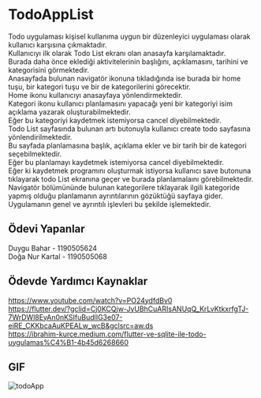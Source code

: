 # TodoAppList
Todo uygulaması kişisel kullanıma uygun bir düzenleyici uygulaması olarak kullanıcı karşısına çıkmaktadır.<br/>
Kullanıcıyı ilk olarak Todo List ekranı olan anasayfa karşılamaktadır.<br/>
Burada daha önce eklediği aktivitelerinin başlığını, açıklamasını, tarihini ve kategorisini görmektedir.<br/>
Anasayfada bulunan navigatör ikonuna tıkladığında ise burada bir home tuşu, bir kategori tuşu ve bir de kategorilerini görecektir.<br/>
Home ikonu kullanıcıyı anasayfaya yönlendirmektedir.<br/>
Kategori ikonu kullanıcı planlamasını yapacağı yeni bir kategoriyi isim açıklama yazarak oluşturabilmektedir.<br/>
Eğer bu kategoriyi kaydetmek istemiyorsa cancel diyebilmektedir.<br/>
Todo List sayfasında bulunan artı butonuyla kullanıcı create todo sayfasına yönlendirilmektedir.<br/>
Bu sayfada planlamasına başlık, açıklama ekler ve bir tarih bir de kategori seçebilmektedir.<br/>
Eğer bu planlamayı kaydetmek istemiyorsa cancel diyebilmektedir.<br/>
Eğer ki kaydetmek programını oluşturmak istiyorsa kullanıcı save butonuna tıklayarak todo List ekranına geçer ve burada planlamalaını görebilmektedir.<br/>
Navigatör bölümününde bulunan kategorilere tıklayarak ilgili kategoride yapmış olduğu planlamanın ayrıntılarının gözüktüğü sayfaya gider.<br/>
Uygulamanın genel ve ayrıntılı işlevleri bu şekilde işlemektedir.<br/>
## Ödevi Yapanlar
Duygu Bahar - 1190505624 <br/>
Doğa Nur Kartal - 1190505068 <br/>

## Ödevde Yardımcı Kaynaklar 
https://www.youtube.com/watch?v=PO24ydfdBv0<br/>
https://flutter.dev/?gclid=Cj0KCQjw-JyUBhCuARIsANUqQ_KrLvKtkxrfgTJ-7WrDWl8EyAn0nKSIfuBudlIG3e07-eiRE_CKKbcaAuKPEALw_wcB&gclsrc=aw.ds<br/>
https://ibrahim-kurce.medium.com/flutter-ve-sqlite-ile-todo-uygulamas%C4%B1-4b45d6268660<br/>



## GIF


![todoApp](https://user-images.githubusercontent.com/103886178/169620573-41127eff-8c9a-4178-bbc6-d00400eba9e9.gif)
